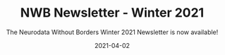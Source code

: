 ---
title: "NWB Newsletter - Winter 2021"
weight: 4
date: "2021-04-02"
subtitle: "The Neurodata Without Borders Winter 2021 Newsletter is now available!"
image: "/images/news/winter-2021.png"
---